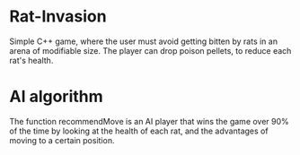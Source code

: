 # Rat-Invasion

Simple C++ game, where the user must avoid getting bitten by rats in an arena of modifiable size. The player can drop poison pellets, to reduce each rat's health.

# AI algorithm 

The function recommendMove is an AI player that wins the game over 90% of the time by looking at the health of each rat, and the advantages of moving to a certain position. 
